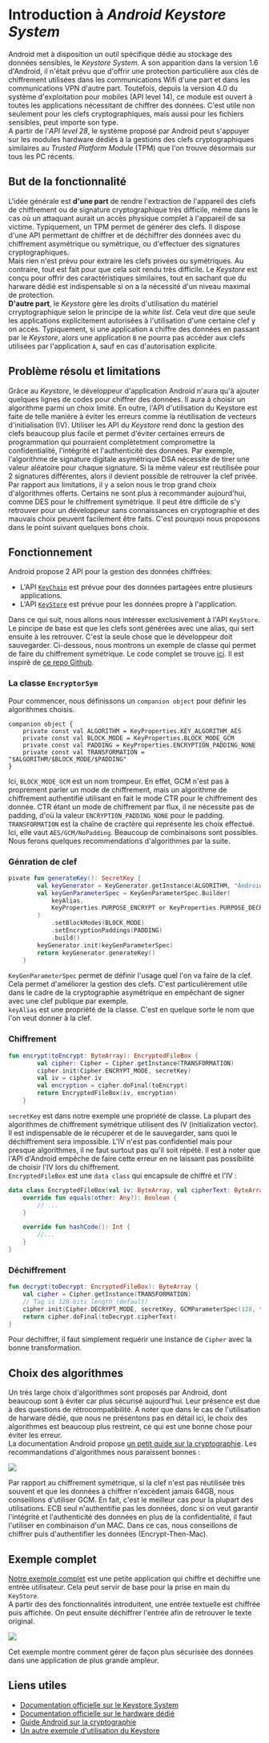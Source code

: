 # Introduction à *Android Keystore System*

Android met à disposition un outil spécifique dédié au stockage des données sensibles, le *Keystore System*.  A son apparition dans la version 1.6 d'Android, il n'était prévu que d'offrir une protection particulière aux clés de chiffrement utilisées dans les communications Wifi d'une part et dans les communications VPN d'autre part. Toutefois, depuis la version 4.0 du système d'exploitation pour mobiles (API level 14), ce module est ouvert à toutes les applications nécessitant de chiffrer des données. C'est utile non seulement pour les clefs cryptographiques, mais aussi pour les fichiers sensibles, peut importe son type.  
A partir de l'*API level 28*, le système proposé par Android peut s'appuyer sur les modules hardware dédiés à la gestions des clefs cryptographiques similaires au *Trusted Platform Module* (TPM) que l'on trouve désormais sur tous les PC récents.  
## But de la fonctionnalité
L'idée générale est **d'une part** de rendre l'extraction de l'appareil des clefs de chiffrement ou de signature cryptographique très difficile, même dans le cas où un attaquant aurait un accès physique complet à l'appareil de sa victime. Typiquement, un TPM permet de générer des clefs. Il dispose d'une API permettant de chiffrer et de déchiffrer des données avec du chiffrement asymétrique ou symétrique, ou d'effectuer des signatures cryptographiques.  
Mais rien n'est prévu pour extraire les clefs privées ou symétriques. Au contraire, tout est fait pour que cela soit rendu très difficile. Le *Keystore* est conçu pour offrir des caractéristiques similaires, tout en sachant que du harware dédié est indispensable si on a la nécessité d'un niveau maximal de protection.  
**D'autre part**, le *Keystore* gère les droits d'utilisation du matériel crryptographique selon le principe de la *white list*. Cela veut dire que seule les applications explicitement autorisées à l'utilisation d'une certaine clef y on accès. Typiquement, si une application `A` chiffre des données en passant par le *Keystore*, alors une application `B` ne pourra pas accéder aux clefs utilisées par l'application `A`, sauf en cas d'autorisation explicite. 

## Problème résolu et limitations
Grâce au *Keystore*, le développeur d'application Android n'aura qu'à ajouter quelques lignes de codes pour chiffrer des données. Il aura à choisir un algorithme parmi un choix limité. En outre, l'API d'utilisation du Keystore est faite de telle manière à éviter les erreurs comme la réutilisation de vecteurs d'initialisation (IV). Utiliser les API du *Keystore* rend donc la gestion des clefs beaucoup plus facile et permet d'éviter certaines erreurs de programmation qui pourraient complètetment compromettre la confidentialité, l'intégrité et l'authenticité des données. Par exemple, l'algorithme de signature digitale asymétrique DSA nécessite de tirer une valeur aléatoire pour chaque signature. Si la même valeur est réutilisée pour 2 signatures différentes, alors il devient possible de retrouver la clef privée.  
Par rapport aux limitations, il y a selon nous le trop grand choix d'algorithmes offerts. Certains ne sont plus à recommander aujourd'hui, comme DES pour le chiffrement symétrique. Il peut être difficile de s'y retrouver pour un développeur sans connaissances en cryptographie et des mauvais choix peuvent facilement être faits. C'est pourquoi nous proposons dans le point suivant quelques bons choix.

## Fonctionnement
Android propose 2 API pour la gestion des données chiffrées:
- L'API [`KeyChain`](https://developer.android.com/reference/android/security/KeyChain) est prévue pour des données partagées entre plusieurs applications.
- L'API [`KeyStore`](https://developer.android.com/reference/java/security/KeyStore) est prévue pour les données propre à l'application.

Dans ce qui suit, nous allons nous intéresser exclusivement à l'API `KeyStore`.  
Le pincipe de base est que les clefs sont générées avec une alias, qui sert ensuite à les retrouver. C'est la seule chose que le développeur doit sauvegarder. Ci-dessous, nous montrons un exemple de classe qui permet de faire du chiffrement symétrique. Le code complet se trouve [ici](https://github.com/superjeffcplusplus/DAA_keystore/blob/main/app/src/main/java/ch/heigvd/daa/keystore/EncryptorSym.kt). Il est inspiré de [ce repo Github](https://github.com/philipplackner/AndroidCrypto). 

### La classe `EncryptorSym`

Pour commencer, nous définissons un `companion object` pour définir les algorithmes choisis.

```
companion object {
    private const val ALGORITHM = KeyProperties.KEY_ALGORITHM_AES
    private const val BLOCK_MODE = KeyProperties.BLOCK_MODE_GCM
    private const val PADDING = KeyProperties.ENCRYPTION_PADDING_NONE
    private const val TRANSFORMATION = "$ALGORITHM/$BLOCK_MODE/$PADDING"
}
```
Ici, `BLOCK_MODE_GCM` est un nom trompeur. En effet, GCM n'est pas à proprement parler un mode de chiffrement, mais un algorithme de chiffrement authentifié utilisant en fait le mode CTR pour le chiffrement des donnée. CTR étant un mode de chiffrement par flux, il ne nécessite pas de padding, d'où la valeur `ENCRYPTION_PADDING_NONE` pour le padding.
`TRANSFORMATION` est la chaîne de cractère qui représente les choix effectué. Ici, elle vaut `AES/GCM/NoPadding`. Beaucoup de combinaisons sont possibles. Nous ferons quelques recommendations d'algorithmes par la suite.

### Génration de clef

```Kotlin
pivate fun generateKey(): SecretKey {
        val keyGenerator = KeyGenerator.getInstance(ALGORITHM, "AndroidKeyStore")
        val keyGenParameterSpec = KeyGenParameterSpec.Builder(
            keyAlias,
            KeyProperties.PURPOSE_ENCRYPT or KeyProperties.PURPOSE_DECRYPT
        )
            .setBlockModes(BLOCK_MODE)
            .setEncryptionPaddings(PADDING)
            .build()
        keyGenerator.init(keyGenParameterSpec)
        return keyGenerator.generateKey()
    }
```
`KeyGenParameterSpec` permet de définir l'usage quel l'on va faire de la clef. Cela permet d'améliorer la gestion des clefs. C'est particulièrement utile dans le cadre de la cryptographie asymétrique en empêchant de signer avec une clef publique par exemple.  
`keyAlias` est une propriété de la classe. C'est en quelque sorte le nom que l'on veut donner à la clef.

### Chiffrement

````Kotlin
fun encrypt(toEncrypt: ByteArray): EncryptedFileBox {
        val cipher: Cipher = Cipher.getInstance(TRANSFORMATION)
        cipher.init(Cipher.ENCRYPT_MODE, secretKey)
        val iv = cipher.iv
        val encryption = cipher.doFinal(toEncrypt)
        return EncryptedFileBox(iv, encryption)
    }
````
`secretKey` est dans notre exemple une propriété de classe. La plupart des algorithmes de chiffrement symétrique utilisent des IV (initialization vector). Il est indispensable de le récupérer et de le sauvegarder, sans quoi le déchiffrement sera impossible. L'IV n'est pas confidentiel mais pour presque algorithmes, il ne faut surtout pas qu'il soit répété. Il est à noter que l'API d'Android empêche de faire cette erreur en ne laissant pas possibilité de choisir l'IV lors du chiffrement.  
`EncryptedFileBox` est une `data class` qui encapsule de chiffré et l'IV :
```Kotlin
data class EncryptedFileBox(val iv: ByteArray, val cipherText: ByteArray) {
    override fun equals(other: Any?): Boolean {
        // ...
    }

    override fun hashCode(): Int {
        //...
    }
}
```
### Déchiffrement
```Kotlin
fun decrypt(toDecrypt: EncryptedFileBox): ByteArray {
    val cipher = Cipher.getInstance(TRANSFORMATION)
    // Tag is 128 bits length (default)
    cipher.init(Cipher.DECRYPT_MODE, secretKey, GCMParameterSpec(128, toDecrypt.iv))
    return cipher.doFinal(toDecrypt.cipherText)
}
```
Pour déchiffrer, il faut simplement requérir une instance de `Cipher` avec la bonne transformation.
## Choix des algorithmes

Un très large choix d'algorithmes sont proposés par Android, dont beaucoup sont à éviter car plus sécurisé aujourd'hui. Leur présence est due à des questions de rétrocompatibilité. A noter que dans le cas de l'utilisation de harware dédié, que nous ne présentons pas en détail ici, le choix des algorithmes est beaucoup plus restreint, ce qui est une bonne chose pour éviter les erreur.  
La documentation Android propose [un petit guide sur la cryptographie](https://developer.android.com/guide/topics/security/cryptography). Les recommandations d'algorithmes nous paraissent bonnes : 

![](./assets/algos.png)

Par rapport au chiffrement symétrique, si la clef n'est pas réutilisée très souvent et que les données à chiffrer n'excèdent jamais 64GB, nous conseillons d'utiliser GCM. En fait, c'est le meilleur cas pour la plupart des utilisations. ECB seul n'authentifie pas les données, donc si on veut garantir l'intégrité et l'authenticité des données en plus de la confidentialité, il faut l'utiliser en combinaison d'un MAC. Dans ce cas, nous conseillons de chiffrer puis d'authentifier les données (Encrypt-Then-Mac).

## Exemple complet

[Notre exemple complet](https://github.com/superjeffcplusplus/DAA_keystore) est une petite application qui chiffre et déchiffre une entrée utilisateur. Cela peut servir de base pour la prise en main du `KeyStore`.  
A partir des des fonctionnalités introduitent, une entrée textuelle est chiffrée puis affichée. On peut ensuite déchiffrer l'entrée afin de retrouver le texte original. 
  
![](./assets/ExempleUtilisation.png)
  
Cet exemple montre comment gérer de façon plus sécurisée des données dans une application de plus grande ampleur.



## Liens utiles

- [Documentation officielle sur le Keystore System](https://developer.android.com/training/articles/keystore#kotlin)
- [Documentation officielle sur le hardware dédié](https://source.android.com/docs/security/features/keystore)
- [Guide Android sur la cryptographie](https://developer.android.com/guide/topics/security/cryptography)
- [Un autre exemple d'utilisation du Keystore](https://github.com/philipplackner/AndroidCrypto)
